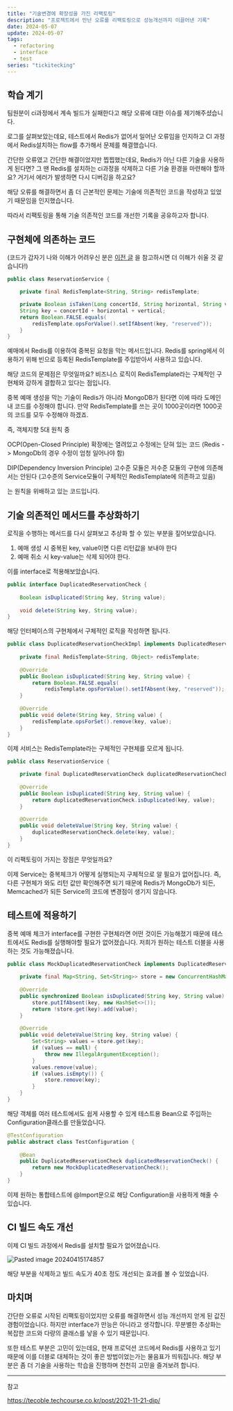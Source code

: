 ```yaml
---
title: "기술변경에 확장성을 가진 리팩토링"
description: "프로젝트에서 만난 오류를 리팩토링으로 성능개선까지 이끌어낸 기록"
date: 2024-05-07
update: 2024-05-07
tags:
  - refactoring
  - interface
  - test
series: "tickitecking"
---
```



## 학습 계기

팀원분이 ci과정에서 계속 빌드가 실패한다고 해당 오류에 대한 이슈를 제기해주셨습니다.

로그를 살펴보았는데요, 테스트에서 Redis가 없어서 일어난 오류임을 인지하고 CI 과정에서 Redis설치하는 flow를 추가해서 문제를 해결했습니다.

간단한 오류였고 간단한 해결이었지만 찝찝했는데요, Redis가 아닌 다른 기술을 사용하게 된다면? 그 땐 Redis를 설치하는 ci과정을 삭제하고 다른 기술 환경을 마련해야 할까요? 거기서 에러가 발생하면 다시 디버깅을 하고요? 

해당 오류를 해결하면서 좀 더 근본적인 문제는 기술에 의존적인 코드을 작성하고 있었기 때문임을 인지했습니다.

따라서 리팩토링을 통해 기술 의존적인 코드를 개선한 기록을 공유하고자 합니다.

## 구현체에 의존하는 코드

(코드가 갑자기 나와 이해가 어려우신 분은 [이전 글](https://jinkshower.github.io/ticket_reservation_concurrency/) 을 참고하시면 더 이해가 쉬울 것 같습니다!)
```java
public class ReservationService {

	private final RedisTemplate<String, String> redisTemplate;

	private Boolean isTaken(Long concertId, String horizontal, String vertical) {  
    String key = concertId + horizontal + vertical;  
    return Boolean.FALSE.equals(  
        redisTemplate.opsForValue().setIfAbsent(key, "reserved"));  
	}
}

```
예매에서 Redis를 이용하여 중복된 요청을 막는 메서드입니다. 
Redis를 spring에서 이용하기 위해 빈으로 등록된 RedisTemplate를 주입받아서 사용하고 있습니다.

해당 코드의 문제점은 무엇일까요? 
비즈니스 로직이 RedisTemplate라는 구체적인 구현체와 강하게 결합하고 있다는 점입니다. 

중복 예매 생성을 막는 기술이 Redis가 아니라 MongoDB가 된다면 이에 따라 도메인 내 코드를 수정해야 합니다. 만약 RedisTemplate를 쓰는 곳이 1000곳이라면 1000곳의 코드를 모두 수정해야 하겠죠.

즉, 객체지향 5대 원칙 중 

OCP(Open-Closed Principle) 확장에는 열려있고 수정에는 닫혀 있는 코드 
(Redis -> MongoDb의 경우 수정이 엄청 일어나야 함)

DIP(Dependency Inversion Principle) 고수준 모듈은 저수준 모듈의 구현에 의존해서는 안된다 
(고수준의 Service모듈이 구체적인 RedisTemplate에 의존하고 있음)

는 원칙을 위배하고 있는 코드입니다.

## 기술 의존적인 메서드를 추상화하기 

로직을 수행하는 메서드를 다시 살펴보고 추상화 할 수 있는 부분을 짚어보았습니다.

1. 예매 생성 시 중복된 key, value이면 다른 리턴값을 보내야 한다 
2. 예매 취소 시 key-value는 삭제 되어야 한다.

이를 interface로 적용해보았습니다. 

```java
public interface DuplicatedReservationCheck {  
  
    Boolean isDuplicated(String key, String value);  
  
    void delete(String key, String value);  
}
```

해당 인터페이스의 구현체에서 구체적인 로직을 작성하면 됩니다.

```java
public class DuplicatedReservationCheckImpl implements DuplicatedReservationCheck {  
  
    private final RedisTemplate<String, Object> redisTemplate;  
  
    @Override  
    public Boolean isDuplicated(String key, String value) {  
	    return Boolean.FALSE.equals(  
	        redisTemplate.opsForValue().setIfAbsent(key, "reserved")); 
    }  
  
    @Override  
    public void delete(String key, String value) {  
        redisTemplate.opsForSet().remove(key, value);  
    }  
}
```

이제 서비스는 RedisTemplate라는 구체적인 구현체를 모르게 됩니다. 

```java
public class ReservationService {

	private final DuplicatedReservationCheck duplicatedReservationCheck;
	
    @Override  
    public Boolean isDuplicated(String key, String value) {  
	    return duplicatedReservationCheck.isDuplicated(key, value); 
    }  
  
    @Override  
    public void deleteValue(String key, String value) {  
        duplicatedReservationCheck.delete(key, value);  
    }
}
```

이 리팩토링이 가지는 장점은 무엇일까요?

이제 Service는 중복체크가 어떻게 실행되는지 구체적으로 알 필요가 없어집니다. 
즉, 다른 구현체가 와도 리턴 값만 확인해주면 되기 때문에 Redis가 MongoDb가 되든, Memcached가 되든 Service의 코드에 변경점이 생기지 않습니다. 

## 테스트에 적용하기

중복 예매 체크가 interface를 구현한 구현체라면 어떤 것이든 가능해졌기 때문에 테스트에서도 Redis를 실행해야할 필요가 없어졌습니다. 저희가 원하는 테스트 더블을 사용하는 것도 가능해졌습니다.

```java
public class MockDuplicatedReservationCheck implements DuplicatedReservationCheck {  
  
    private final Map<String, Set<String>> store = new ConcurrentHashMap<>();  
  
    @Override  
    public synchronized Boolean isDuplicated(String key, String value) {  
        store.putIfAbsent(key, new HashSet<>());  
        return !store.get(key).add(value);  
    }  
  
    @Override  
    public void deleteValue(String key, String value) {  
        Set<String> values = store.get(key);  
        if (values == null) {  
            throw new IllegalArgumentException();  
        }  
        values.remove(value);  
        if (values.isEmpty()) {  
            store.remove(key);  
        }  
    }  
}
```

해당 객체를 여러 테스트에서도 쉽게 사용할 수 있게 테스트용 Bean으로 주입하는 Configuration클래스를 만들었습니다.

```java
@TestConfiguration  
public abstract class TestConfiguration {  
  
    @Bean  
    public DuplicatedReservationCheck duplicatedReservationCheck() {  
        return new MockDuplicatedReservationCheck();  
    }  
}
```

이제 원하는 통합테스트에 @Import문으로 해당 Configuration을 사용하게 해줄 수 있습니다.

## CI 빌드 속도 개선

이제 CI 빌드 과정에서 Redis를 설치할 필요가 없어졌습니다.

![Pasted image 20240415174857](https://github.com/jinkshower/jinkshower.github.io/assets/135244018/0a40aa1d-b6f9-4b58-b96f-2d1d8b154da9)

해당 부분을 삭제하고 빌드 속도가 40초 정도 개선되는 효과를 볼 수 있었습니다. 

## 마치며

간단한 오류로 시작된 리팩토링이었지만 오류를 해결하면서 성능 개선까지 얻게 된 값진 경험이었습니다.
하지만 interface가 만능은 아니라고 생각합니다. 무분별한 추상화는 복잡한 코드와 다량의 클래스를 낳을 수 있기 때문입니다.

또한 테스트 부분은 고민이 있는데요, 현재 프로덕션 코드에서 Redis를 사용하고 있기 때문에 이를 더블로 대체하는 것이 좋은 방법이었는가는 물음표가 띄워집니다. 해당 부분은 좀 더 기술을 사용하는 학습을 진행하며 천천히 고민을 즐겨보려 합니다.

---

참고 

https://tecoble.techcourse.co.kr/post/2021-11-21-dip/
